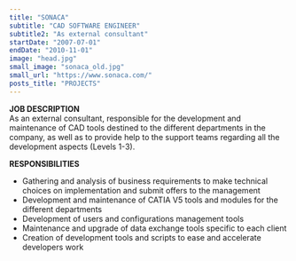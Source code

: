 ```yaml
---
title: "SONACA"
subtitle: "CAD SOFTWARE ENGINEER"
subtitle2: "As external consultant"
startDate: "2007-07-01"
endDate: "2010-11-01"
image: "head.jpg"
small_image: "sonaca_old.jpg"
small_url: "https://www.sonaca.com/"
posts_title: "PROJECTS"
---
```


<b>JOB DESCRIPTION</b><br>
As an external consultant, responsible for the development and maintenance of CAD tools destined to the different departments in the company, as well as to provide help to the support teams regarding all the development aspects (Levels 1-3).<br>

<b>RESPONSIBILITIES</b><br>
- Gathering and analysis of business requirements to make technical choices on implementation and submit offers to the management<br>
- Development and maintenance of CATIA V5 tools and modules for the different departments<br>
- Development of users and configurations management tools<br>
- Maintenance and upgrade of data exchange tools specific to each client<br>
- Creation of development tools and scripts to ease and accelerate developers work<br>
